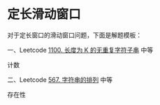 # 定长滑动窗口

对于定长窗口的滑动窗口问题，下面是解题模板：

一、Leetcode [1100. 长度为 K 的无重复字符子串](https://leetcode.cn/problems/find-k-length-substrings-with-no-repeated-characters/) 中等

计数

二、Leetcode [567. 字符串的排列](https://leetcode.cn/problems/permutation-in-string/) 中等

存在性

